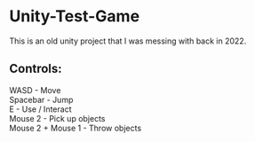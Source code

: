 # Unity-Test-Game
This is an old unity project that I was messing with back in 2022.

## Controls:
WASD - Move  
Spacebar - Jump  
E - Use / Interact  
Mouse 2 - Pick up objects  
Mouse 2 + Mouse 1 - Throw objects  
